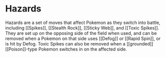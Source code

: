 # Hazards

Hazards are a set of moves that affect Pokemon as they switch into battle, including [[Spikes]], [[Stealth Rock]], [[Sticky Web]], and [[Toxic Spikes]]. They are set up on the opposing side of the field when used, and can be removed when a Pokemon on that side uses [[Defog]] or [[Rapid Spin]], or is hit by Defog. Toxic Spikes can also be removed when a [[grounded]] [[Poison]]-type Pokemon switches in on the affected side.
